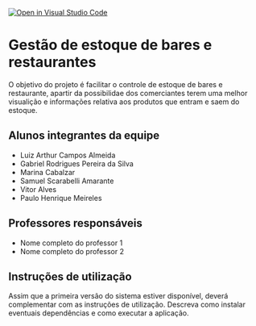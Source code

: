 [![Open in Visual Studio Code](https://classroom.github.com/assets/open-in-vscode-718a45dd9cf7e7f842a935f5ebbe5719a5e09af4491e668f4dbf3b35d5cca122.svg)](https://classroom.github.com/online_ide?assignment_repo_id=11926315&assignment_repo_type=AssignmentRepo)
# Gestão de estoque de bares e restaurantes

O objetivo do projeto é facilitar o controle de estoque de bares e restaurante, apartir da possibilidae dos comerciantes terem uma melhor visualição e informações relativa aos produtos que entram e saem do estoque. 

## Alunos integrantes da equipe

* Luiz Arthur Campos Almeida
* Gabriel Rodrigues Pereira da Silva
* Marina Cabalzar
* Samuel Scarabelli Amarante
* Vitor Alves
* Paulo Henrique Meireles

## Professores responsáveis

* Nome completo do professor 1
* Nome completo do professor 2

## Instruções de utilização

Assim que a primeira versão do sistema estiver disponível, deverá complementar com as instruções de utilização. Descreva como instalar eventuais dependências e como executar a aplicação.
